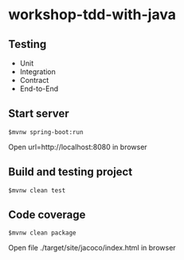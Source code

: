 # workshop-tdd-with-java

## Testing
* Unit
* Integration
* Contract
* End-to-End

## Start server
```
$mvnw spring-boot:run
```

Open url=http://localhost:8080 in browser

## Build and testing project 

```
$mvnw clean test
```

## Code coverage

```
$mvnw clean package
```

Open file ./target/site/jacoco/index.html in browser
